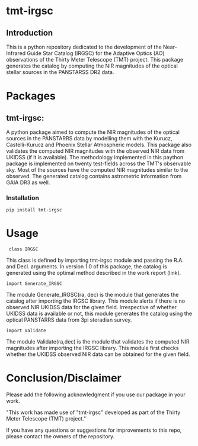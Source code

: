 # tmt-irgsc

## Introduction
This is a python repository dedicated to the development of the Near-Infrared Guide Star Catalog (IRGSC) for the Adaptive Optics (AO) observations of the Thirty Meter Telescope (TMT) project. This package generates the catalog by computing the NIR magnitudes of the optical stellar sources in the PANSTARSS DR2 data.

# Packages
## tmt-irgsc:
A python package aimed to compute the NIR magnitudes of the optical sources in the PANSTARRS data by modelling them with the Kurucz, Castelli-Kurucz and Phoenix Stellar Atmospheric models. This package also validates the computed NIR magnitudes with the observed NIR data from UKIDSS (if it is available). The methodology implemented in this paython package is implemented on twenty test-fields across the TMT's observable sky. Most of the sources have the computed NIR magnitudes similar to the observed. The generated catalog contains astrometric information from GAIA DR3 as well.


### Installation
```
pip install tmt-irgsc

```

# Usage
```
 class IRGSC
```
This class is defined by importing tmt-irgsc module and passing the R.A. and Decl. arguments. In version 1.0 of this package, the catalog is generated using the optimal method described in the work report (link). 

```
import Generate_IRGSC
```

The module Generate_IRGSC(ra, dec) is the module that generates the catalog after importing the IRGSC library. This module alerts if there is no observed NIR UKIDSS data for the given field. Irrespective of whether UKIDSS data is available or not, this module generates the catalog using the optical PANSTARRS data from 3pi steradian survey.

```
import Validate
```
The module Validate(ra,dec) is the module that validates the computed NIR magnitudes after importing the IRGSC library. This module first checks whether the UKIDSS observed NIR data can be obtained for the given field.

# Conclusion/Disclaimer

Please add the following acknowledgment if you use our package in your work.

"This work has made use of "tmt-irgsc" developed as part of the Thirty Meter Telescope (TMT) project."

If you have any questions or suggestions for improvements to this repo,
please contact the owners of the repository.
